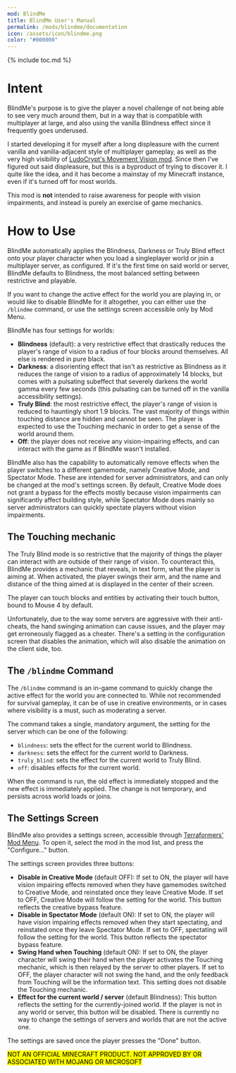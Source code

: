 ```yaml
---
mod: BlindMe
title: BlindMe User's Manual
permalink: /mods/blindme/documentation
icon: /assets/icon/blindme.png
color: "#000000"
---
```


{% include toc.md %}

# Intent

BlindMe's purpose is to give the player a novel challenge of not being able to see very much around them, but in a way that is compatible with multiplayer at large, and also using the vanilla Blindness effect since it frequently goes underused.

I started developing it for myself after a long displeasure with the current vanilla and vanilla-adjacent style of multiplayer gameplay, as well as the very high visibility of [LudoCrypt's Movement Vision mod](https://modrinth.com/mod/movement-vision). Since then I've figured out said displeasure, but this is a byproduct of trying to discover it. I quite like the idea, and it has become a mainstay of my Minecraft instance, even if it's turned off for most worlds.

This mod is **not** intended to raise awareness for people with vision impairments, and instead is purely an exercise of game mechanics.

# How to Use

BlindMe automatically applies the Blindness, Darkness or Truly Blind effect onto your player character when you load a singleplayer world or join a multiplayer server, as configured. If it's the first time on said world or server, BlindMe defaults to Blindness, the most balanced setting between restrictive and playable.

If you want to change the active effect for the world you are playing in, or would like to disable BlindMe for it altogether, you can either use the `/blindme` command, or use the settings screen accessible only by Mod Menu.

BlindMe has four settings for worlds:
- **Blindness** (default): a very restrictive effect that drastically reduces the player's range of vision to a radius of four blocks around themselves. All else is rendered in pure black.
- **Darkness**: a disorienting effect that isn't as restrictive as Blindness as it reduces the range of vision to a radius of approximately 14 blocks, but comes with a pulsating subeffect that severely darkens the world gamma every few seconds (this pulsating can be turned off in the vanilla accessibility settings).
- **Truly Blind**: the most restrictive effect, the player's range of vision is reduced to hauntingly short 1.9 blocks. The vast majority of things within touching distance are hidden and cannot be seen. The player is expected to use the Touching mechanic in order to get a sense of the world around them.
- **Off**: the player does not receive any vision-impairing effects, and can interact with the game as if BlindMe wasn't installed.

BlindMe also has the capability to automatically remove effects when the player switches to a different gamemode, namely Creative Mode, and Spectator Mode. These are intended for server administrators, and can only be changed at the mod's settings screen. By default, Creative Mode does not grant a bypass for the effects mostly because vision impairments can significantly affect building style, while Spectator Mode does mainly so server administrators can quickly spectate players without vision impairments.

## The Touching mechanic

The Truly Blind mode is so restrictive that the majority of things the player can interact with are outside of their range of vision. To counteract this, BlindMe provides a mechanic that reveals, in text form, what the player is aiming at. When activated, the player swings their arm, and the name and distance of the thing aimed at is displayed in the center of their screen.

The player can touch blocks and entities by activating their touch button, bound to Mouse 4 by default.

Unfortunately, due to the way some servers are aggressive with their anti-cheats, the hand swinging animation can cause issues, and the player may get erroneously flagged as a cheater. There's a setting in the configuration screen that disables the animation, which will also disable the animation on the client side, too.

## The `/blindme` Command

The `/blindme` command is an in-game command to quickly change the active effect for the world you are connected to. While not recommended for survival gameplay, it can be of use in creative environments, or in cases where visibility is a must, such as moderating a server.

The command takes a single, mandatory argument, the setting for the server which can be one of the following:

 - `blindness`: sets the effect for the current world to Blindness.
 - `darkness`: sets the effect for the current world to Darkness.
 - `truly_blind`: sets the effect for the current world to Truly Blind.
 - `off`: disables effects for the current world.

When the command is run, the old effect is immediately stopped and the new effect is immediately applied. The change is not temporary, and persists across world loads or joins.

## The Settings Screen

BlindMe also provides a settings screen, accessible through [Terraformers' Mod Menu](https://modrinth.com/mod/modmenu). To open it, select the mod in the mod list, and press the "Configure..." button.

The settings screen provides three buttons:

- **Disable in Creative Mode** (default OFF): If set to ON, the player will have vision impairing effects removed when they have gamemodes switched to Creative Mode, and reinstated once they leave Creative Mode. If set to OFF, Creative Mode will follow the setting for the world. This button reflects the creative bypass feature.
- **Disable in Spectator Mode** (default ON): If set to ON, the player will have vision impairing effects removed when they start spectating, and reinstated once they leave Spectator Mode. If set to OFF, spectating will follow the setting for the world. This button reflects the spectator bypass feature.
- **Swing Hand when Touching** (default ON): If set to ON, the player character will swing their hand when the player activates the Touching mechanic, which is then relayed by the server to other players. If set to OFF, the player character will not swing the hand, and the only feedback from Touching will be the information text. This setting does not disable the Touching mechanic.
- **Effect for the current world / server** (default Blindness): This button reflects the setting for the currently-joined world. If the player is not in any world or server, this button will be disabled. There is currently no way to change the settings of servers and worlds that are not the active one.

The settings are saved once the player presses the "Done" button.

<mark class="note">NOT AN OFFICIAL MINECRAFT PRODUCT. NOT APPROVED BY OR ASSOCIATED WITH MOJANG OR MICROSOFT</mark>
